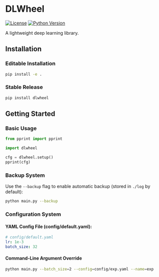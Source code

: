 # DLWheel

[![License](https://img.shields.io/badge/license-MIT-blue.svg)](LICENSE)
[![Python Version](https://img.shields.io/badge/python-3.6%2B-blue)]()

A lightweight deep learning library.

## Installation

### Editable Installation

```bash
pip install -e .
```

### Stable Release

```bash
pip install dlwheel
```

## Getting Started

### Basic Usage

```python
from pprint import pprint

import dlwheel

cfg = dlwheel.setup()
pprint(cfg)
```

### Backup System

Use the `--backup` flag to enable automatic backup (stored in `./log` by default):

```bash
python main.py --backup
```

### Configuration System

#### YAML Config File (config/default.yaml):

```yaml
# config/default.yaml
lr: 1e-3
batch_size: 32
```

#### Command-Line Argument Override

```bash
python main.py --batch_size=2 --config=config/exp.yaml --name=exp
```
